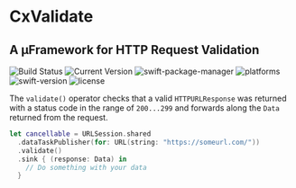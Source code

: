 # CxValidate
## A µFramework for HTTP Request Validation

![Build Status](https://github.com/CombineExtensions/CxValidate/workflows/CI/badge.svg) ![Current Version](https://img.shields.io/github/v/tag/CombineExtensions/CxValidate?color=purple&label=Version) ![swift-package-manager](https://img.shields.io/badge/Swift%20Package%20Manager-compatible-red.svg) ![platforms](https://img.shields.io/badge/Platform-iOS%20|%20macOS%20|%20watchOS-informational.svg) ![swift-version](https://img.shields.io/badge/Swift-5.1-orange.svg) ![license](https://img.shields.io/badge/License-MIT-c41d3a.svg)

The `validate()` operator checks that a valid `HTTPURLResponse` was returned with a status code in the range of `200...299` and forwards along the `Data` returned from the request.

```swift
let cancellable = URLSession.shared
  .dataTaskPublisher(for: URL(string: "https://someurl.com/"))
  .validate()
  .sink { (response: Data) in
    // Do something with your data
  }
```
